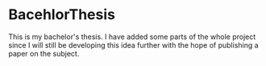 # BacehlorThesis
This is my bachelor's thesis. I have added some parts of the whole project since I will still be developing this idea further with the hope of publishing a paper on the subject.
